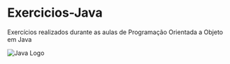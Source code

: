 # Exercicios-Java
Exercícios realizados durante as aulas de Programação Orientada a Objeto em Java

<img src="https://avant.grupont.com.br/dirVirtualLMS/arquivos/arquivosPorRange/0000821623/imagem/b8f127a7bc69f225dc8e666dfeb59e9b.png" alt="Java Logo" />
